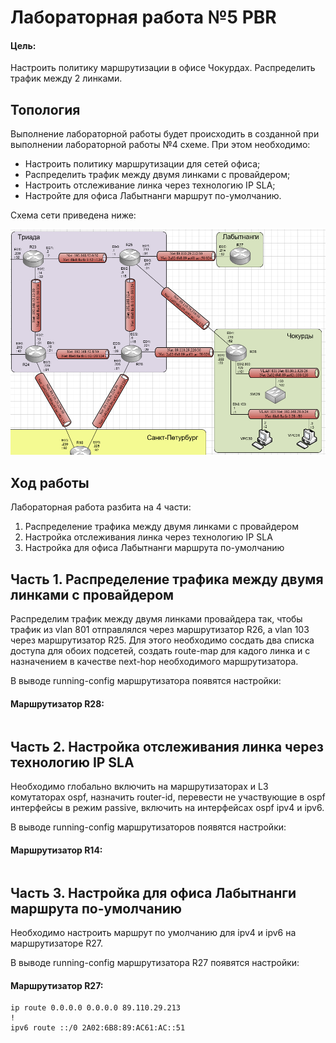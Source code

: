# Лабораторная работа №5 PBR

#### Цель: 

Настроить политику маршрутизации в офисе Чокурдах. Распределить трафик между 2 линками.

## Топология

Выполнение лабораторной работы будет происходить в созданной при выполнении лабораторной работы №4 схеме. При этом необходимо:
- Настроить политику маршрутизации для сетей офиса;
- Распределить трафик между двумя линками с провайдером;
- Настроить отслеживание линка через технологию IP SLA;
- Настройте для офиса Лабытнанги маршрут по-умолчанию.

Схема сети приведена ниже:

![](lab5_topology.PNG)


## Ход работы

Лабораторная работа разбита на 4 части:
1) Распределение трафика между двумя линками с провайдером
2) Настройка отслеживания линка через технологию IP SLA
3) Настройка для офиса Лабытнанги маршрута по-умолчанию

## Часть 1. Распределение трафика между двумя линками с провайдером

Распределим трафик между двумя линками провайдера так, чтобы трафик из vlan 801 отправлялся через маршрутизатор R26, а vlan 103 через маршрутизатор R25. Для этого необходимо сосдать два списка доступа для обоих подсетей, создать route-map для кадого линка и с назначением в качестве next-hop необходимого маршрутизатора. 

В выводе running-config маршрутизатора появятся настройки:

#### Маршрутизатор R28:

```

```


## Часть 2. Настройка отслеживания линка через технологию IP SLA

Необходимо глобально включить на маршрутизаторах и L3 комутаторах ospf, назначить router-id, перевести не участвующие в ospf интерфейсы в режим passive, включить на интерфейсах ospf ipv4 и ipv6.

В выводе running-config маршрутизаторов появятся настройки:

#### Маршрутизатор R14:

```

```



## Часть 3. Настройка для офиса Лабытнанги маршрута по-умолчанию

Необходимо настроить маршрут по умолчанию для ipv4 и ipv6 на маршрутизаторе R27.

В выводе running-config маршрутизатора R27 появятся настройки:

#### Маршрутизатор R27:

```
ip route 0.0.0.0 0.0.0.0 89.110.29.213
!
ipv6 route ::/0 2A02:6B8:89:AC61:AC::51
```



